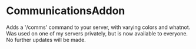 # CommunicationsAddon
Adds a '/comms' command to your server, with varying colors and whatnot.
Was used on one of my servers privately, but is now available to everyone.
No further updates will be made.
